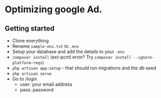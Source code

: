 # Optimizing google Ad.

## Getting started

- Clone everything  
- Rename `sample-env.txt` to `.env`  
- Setup your database and add the details to your `.env`   
- `composer install` (ext-pcntl error? Try `composer install --ignore-platform-reqs`)  
- `php artisan app:setup` - that should run migrations and the db seed  
- `php artisan serve`  
- Go to /login
    - user: your email address  
    - pass: password  


